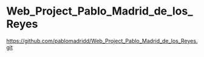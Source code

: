 # Web_Project_Pablo_Madrid_de_los_Reyes

https://github.com/pablomadridd/Web_Project_Pablo_Madrid_de_los_Reyes.git


